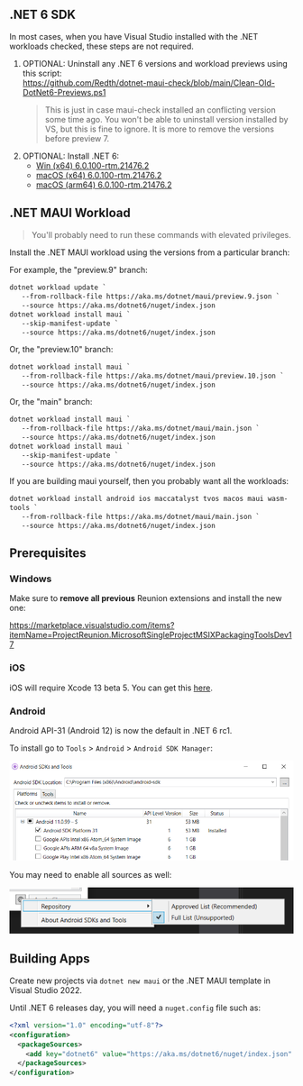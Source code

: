 ## .NET 6 SDK

In most cases, when you have Visual Studio installed with the .NET workloads checked, these steps are not required.

1. OPTIONAL: Uninstall any .NET 6 versions and workload previews using this script:  
   https://github.com/Redth/dotnet-maui-check/blob/main/Clean-Old-DotNet6-Previews.ps1  
   > This is just in case maui-check installed an conflicting version some time ago. You won't be able to uninstall version installed by VS, but this is fine to ignore. It is more to remove the versions before preview 7.
1. OPTIONAL: Install .NET 6:  
   - [Win (x64) 6.0.100-rtm.21476.2](https://dotnetcli.azureedge.net/dotnet/Sdk/6.0.100-rtm.21476.2/dotnet-sdk-6.0.100-rtm.21476.2-win-x64.exe)   
   - [macOS (x64) 6.0.100-rtm.21476.2](https://dotnetcli.azureedge.net/dotnet/Sdk/6.0.100-rtm.21476.2/dotnet-sdk-6.0.100-rtm.21476.2-osx-x64.pkg)  
   - [macOS (arm64) 6.0.100-rtm.21476.2](https://dotnetcli.azureedge.net/dotnet/Sdk/6.0.100-rtm.21476.2/dotnet-sdk-6.0.100-rtm.21476.2-osx-arm64.pkg)

## .NET MAUI Workload

> You'll probably need to run these commands with elevated privileges.

Install the .NET MAUI workload using the versions from a particular branch:  

For example, the "preview.9" branch:
```
dotnet workload update `
   --from-rollback-file https://aka.ms/dotnet/maui/preview.9.json `
   --source https://aka.ms/dotnet6/nuget/index.json
dotnet workload install maui `
   --skip-manifest-update `
   --source https://aka.ms/dotnet6/nuget/index.json
```

Or, the "preview.10" branch:
```
dotnet workload install maui `
   --from-rollback-file https://aka.ms/dotnet/maui/preview.10.json `
   --source https://aka.ms/dotnet6/nuget/index.json
```


Or, the "main" branch:
```
dotnet workload install maui `
   --from-rollback-file https://aka.ms/dotnet/maui/main.json `
   --source https://aka.ms/dotnet6/nuget/index.json
dotnet workload install maui `
   --skip-manifest-update `
   --source https://aka.ms/dotnet6/nuget/index.json
```  

If you are building maui yourself, then you probably want all the workloads:

```
dotnet workload install android ios maccatalyst tvos macos maui wasm-tools `
   --from-rollback-file https://aka.ms/dotnet/maui/main.json `
   --source https://aka.ms/dotnet6/nuget/index.json
```

## Prerequisites

### Windows

Make sure to **remove all previous** Reunion extensions and install the new one:

https://marketplace.visualstudio.com/items?itemName=ProjectReunion.MicrosoftSingleProjectMSIXPackagingToolsDev17

### iOS

iOS will require Xcode 13 beta 5. You can get this [here](https://developer.apple.com/download/more/?name=Xcode).

### Android

Android API-31 (Android 12) is now the default in .NET 6 rc1.

To install go to `Tools` > `Android` > `Android SDK Manager`:

![SDK Manager](images/API-31.png)

You may need to enable all sources as well:

![SDK Manager](images/SDK-Manager-Sources.png)

## Building Apps

Create new projects via `dotnet new maui` or the .NET MAUI template in Visual Studio 2022.

Until .NET 6 releases day, you will need a `nuget.config` file such as:

```xml
<?xml version="1.0" encoding="utf-8"?>
<configuration>
  <packageSources>
    <add key="dotnet6" value="https://aka.ms/dotnet6/nuget/index.json" />
  </packageSources>
</configuration>
```
